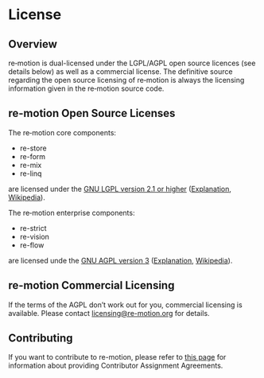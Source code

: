 # License

## Overview

re‑motion is dual-licensed under the LGPL/AGPL open source licences (see details below) as well as a commercial license. The definitive source regarding the open source licensing of re‑motion is always the licensing information given in the re‑motion source code.

## re-motion Open Source Licenses

The re‑motion core components:

* re-store
* re-form
* re-mix
* re-linq

are licensed under the [GNU LGPL version 2.1 or higher](http://www.gnu.org/licenses/lgpl-2.1.txt) ([Explanation](http://www.gnu.org/copyleft/lesser.html), [Wikipedia](http://en.wikipedia.org/wiki/LGPL)).

The re‑motion enterprise components:

* re-strict
* re-vision
* re-flow

are licensed unde the [GNU AGPL version 3](http://www.gnu.org/licenses/agpl-3.0.txt) ([Explanation](http://www.gnu.org/licenses/agpl.html), [Wikipedia](http://en.wikipedia.org/wiki/GNU_AGPL)).

## re-motion Commercial Licensing

If the terms of the AGPL don’t work out for you, commercial licensing is available. Please contact [licensing@re-motion.org](mailto:licensing@re-motion.org) for details.

## Contributing

If you want to contribute to re-motion, please refer to [this page](caa.md) for information about providing Contributor Assignment Agreements.